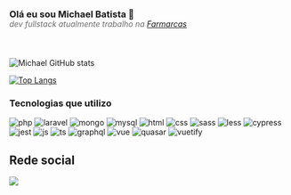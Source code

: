 ### Olá eu sou Michael Batista 🧑

<div style="position:relative;top:-1.5em;color:#6c6c6c;">
    <h6>
        dev fullstack atualmente trabalho na <a href="https://www.farmarcas.com.br/">Farmarcas</a>
    </h6>
</div>


![Michael GitHub stats](https://github-readme-stats.vercel.app/api?username=MichaelB16&show_icons=true&theme=merko)

[![Top Langs](https://github-readme-stats.vercel.app/api/top-langs/?username=MichaelB16&layout=compact)](https://github.com/anuraghazra/github-readme-stats)

### Tecnologias que utilizo

<div>
    <a><img src="https://img.shields.io/badge/PHP-777BB4?style=for-the-badge&logo=php&logoColor=white" alt="php" /></a>
    <a><img src="https://img.shields.io/badge/Laravel-FF2D20?style=for-the-badge&logo=laravel&logoColor=white" alt="laravel" /></a>
    <a><img src="https://img.shields.io/badge/MongoDB-4EA94B?style=for-the-badge&logo=mongodb&logoColor=white" alt="mongo" /></a>
    <a><img src="https://img.shields.io/badge/MySQL-005C84?style=for-the-badge&logo=mysql&logoColor=white" alt="mysql" /></a>
    <a><img src="https://img.shields.io/badge/HTML5-E34F26?style=for-the-badge&logo=html5&logoColor=white" alt="html" /></a>
    <a><img src="https://img.shields.io/badge/CSS3-1572B6?style=for-the-badge&logo=css3&logoColor=white" alt="css" /></a>
    <a><img src="https://img.shields.io/badge/Sass-CC6699?style=for-the-badge&logo=sass&logoColor=white" alt="sass" /></a>
    <a><img src="https://img.shields.io/badge/less-2B4C80?style=for-the-badge&logo=less&logoColor=white" alt="less" /></a>
    <a><img src="https://img.shields.io/badge/-cypress-%23E5E5E5?style=for-the-badge&logo=cypress&logoColor=058a5e" alt="cypress" /></a>
    <a><img src="https://img.shields.io/badge/-jest-%23C21325?style=for-the-badge&logo=jest&logoColor=white" alt="jest" /></a>
    <a><img src="https://img.shields.io/badge/JavaScript-F7DF1E?style=for-the-badge&logo=javascript&logoColor=black" alt="js" /></a>
    <a><img src="https://img.shields.io/badge/TypeScript-007ACC?style=for-the-badge&logo=typescript&logoColor=white" alt="ts" /></a>
    <a><img src="https://img.shields.io/badge/-ApolloGraphQL-311C87?style=for-the-badge&logo=apollo-graphql" alt="graphql" /></a>
    <a><img src="https://img.shields.io/badge/Vue.js-35495E?style=for-the-badge&logo=vue.js&logoColor=4FC08D" alt="vue" /></a>
    <a><img src="https://img.shields.io/badge/Quasar-16B7FB?style=for-the-badge&logo=quasar&logoColor=black" alt="quasar" /></a>
    <a><img src="https://img.shields.io/badge/Vuetify-1867C0?style=for-the-badge&logo=vuetify&logoColor=AEDDFF" alt="vuetify" /></a>
</div>

## Rede social

<div>
    <a href="https://www.linkedin.com/in/michael-batista-80575a121/">
        <img src='https://img.shields.io/badge/LinkedIn-0077B5?style=for-the-badge&logo=linkedin&logoColor=white' />
    </a>
</div>

